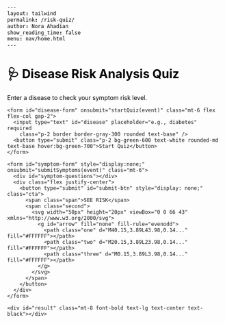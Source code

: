 ```yaml
---
layout: tailwind
permalink: /risk-quiz/
author: Nora Ahadian
show_reading_time: false
menu: nav/home.html
---
```


<style>
  .question-slide {
    transition: transform 0.5s ease-in-out;
  }
  .hidden-slide {
    transform: translateX(-100%);
    display: none;
  }
  .cta {
    display: flex;
    justify-content: center;
    align-items: center;
    padding: 11px 33px;
    font-size: 20px;
    color: white;
    background: linear-gradient(135deg, #1b2e75, #2aa5d8);
    transition: 0.4s ease-in-out;
    box-shadow: 6px 6px 0 #0a1d55;
    transform: skewX(-15deg);
    border: none;
    cursor: pointer;
    border-radius: 6px;
    margin: 0 auto;
    margin-top: 24px;
  }
  .cta:hover {
    box-shadow: 10px 10px 0 #00c6ff;
    background: linear-gradient(135deg, #0c1a47, #1ca3ec);
  }
  .cta .second {
    transition: 0.5s;
    margin-right: 0;
  }
  .cta:hover .second {
    margin-right: 45px;
  }
  .span {
    transform: skewX(15deg);
  }
  .second {
    width: 20px;
    margin-left: 30px;
    position: relative;
    top: 12%;
  }
  .one, .two, .three {
    transition: 0.4s;
    transform: translateX(-60%);
  }
  .cta:hover .three { animation: color_anim 1s infinite 0.2s; }
  .cta:hover .one { transform: translateX(0%); animation: color_anim 1s infinite 0.6s; }
  .cta:hover .two { transform: translateX(0%); animation: color_anim 1s infinite 0.4s; }
  @keyframes color_anim {
    0% { fill: white; } 50% { fill: #fbc638; } 100% { fill: white; }
  }
  h1, p, label, span, input, button {
    color: black !important;
  }
</style>

<div class="max-w-3xl mx-auto px-4 py-10">
  <div class="bg-white shadow-md rounded-lg p-6 border border-gray-200">
    <h1 class="text-2xl font-bold text-center">🩺 Disease Risk Analysis Quiz</h1>
    <p class="mt-2 text-center text-base">Enter a disease to check your symptom risk level.</p>

    <form id="disease-form" onsubmit="startQuiz(event)" class="mt-6 flex flex-col gap-2">
      <input type="text" id="disease" placeholder="e.g., diabetes" required
        class="p-2 border border-gray-300 rounded text-base" />
      <button type="submit" class="p-2 bg-green-600 text-white rounded-md text-base hover:bg-green-700">Start Quiz</button>
    </form>

    <form id="symptom-form" style="display:none;" onsubmit="submitSymptoms(event)" class="mt-6">
      <div id="symptom-questions"></div>
      <div class="flex justify-center">
        <button type="submit" id="submit-btn" style="display: none;" class="cta">
          <span class="span">SEE RISK</span>
          <span class="second">
            <svg width="50px" height="20px" viewBox="0 0 66 43" xmlns="http://www.w3.org/2000/svg">
              <g id="arrow" fill="none" fill-rule="evenodd">
                <path class="one" d="M40.15,3.89L43.98,0.14..." fill="#FFFFFF"></path>
                <path class="two" d="M20.15,3.89L23.98,0.14..." fill="#FFFFFF"></path>
                <path class="three" d="M0.15,3.89L3.98,0.14..." fill="#FFFFFF"></path>
              </g>
            </svg>
          </span>
        </button>
      </div>
    </form>

    <div id="result" class="mt-8 font-bold text-lg text-center text-black"></div>
  </div>
</div>

<script>
  const BACKEND_URL = "http://127.0.0.1:8504";
  let currentQuestionIndex = 0;
  let symptomList = [];
  const userAnswers = {};

  async function startQuiz(event) {
    event.preventDefault();
    const disease = document.getElementById("disease").value.trim();
    if (!disease) return;

    const res = await fetch(`${BACKEND_URL}/chatbot/get_symptoms?disease=${encodeURIComponent(disease)}`);
    const data = await res.json();
    const result = document.getElementById("result");

    if (!data.success) {
      result.innerText = "⚠️ Disease not found. Please try another.";
      return;
    }

    symptomList = data.symptoms;
    document.getElementById("disease-form").style.display = "none";
    document.getElementById("symptom-form").style.display = "block";
    renderQuestion(currentQuestionIndex);
  }

  function renderQuestion(index) {
    const container = document.getElementById("symptom-questions");
    container.innerHTML = "";
    if (index >= symptomList.length) return;

    const symptom = symptomList[index];
    const label = symptom.replace(/_/g, ' ');

    const block = document.createElement("div");
    block.className = "question-slide";
    block.innerHTML = `
      <p class="text-lg font-semibold mb-2 text-center">${label}</p>
      <div class="flex justify-center gap-6">
        <label class="flex items-center gap-2">
          <input type="radio" name="${symptom}" value="1" required /> <span>Yes</span>
        </label>
        <label class="flex items-center gap-2">
          <input type="radio" name="${symptom}" value="0" /> <span>No</span>
        </label>
      </div>
      <div class="flex justify-center">
        <button type="button" class="cta" onclick="nextQuestion('${symptom}')">
          <span class="span">NEXT</span>
          <span class="second">→</span>
        </button>
      </div>
    `;
    container.appendChild(block);
  }

  function nextQuestion(symptom) {
    const value = document.querySelector(`input[name="${symptom}"]:checked`);
    if (!value) return alert("Please select an answer");

    userAnswers[symptom] = parseInt(value.value);
    currentQuestionIndex++;

    if (currentQuestionIndex < symptomList.length) {
      renderQuestion(currentQuestionIndex);
    } else {
      document.getElementById("symptom-questions").innerHTML = "<p class='text-center text-xl font-semibold'>All questions answered!</p>";
      document.getElementById("submit-btn").style.display = "inline-flex";
    }
  }

  async function submitSymptoms(event) {
    event.preventDefault();
    const result = document.getElementById("result");
    userAnswers["target_disease"] = document.getElementById("disease").value.trim();

    const res = await fetch(`${BACKEND_URL}/chatbot/predict`, {
      method: "POST",
      headers: { "Content-Type": "application/json" },
      body: JSON.stringify(userAnswers)
    });

    if (!res.ok) {
      const text = await res.text();
      console.error("❌ Error predicting:", text);
      result.innerText = "❌ Error getting prediction.";
      return;
    }

    const data = await res.json();
    result.innerText = `📊 Likelihood of ${userAnswers["target_disease"]}: ${data.risk.toFixed(2)}%`;

    if (data.risk > 50) {
      const warning = document.createElement('div');
      warning.className = 'text-red-700 font-bold mt-2';
      warning.textContent = "⚠️ High risk! Please consult a healthcare professional.";
      result.appendChild(warning);
    }
  }
</script>